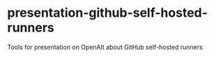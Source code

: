 # presentation-github-self-hosted-runners
Tools for presentation on OpenAlt about GitHub self-hosted runners
